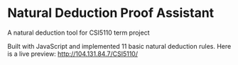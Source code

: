 Natural Deduction Proof Assistant
===================

A natural deduction tool for CSI5110 term project

Built with JavaScript and implemented 11 basic natural deduction rules. 
Here is a live preview: http://104.131.84.7/CSI5110/
